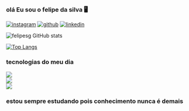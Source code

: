 
### olá Eu sou o felipe da silva 🖥️ 

[![instagram](https://img.shields.io/badge/Instagram-E4405F?style=for-the-badge&logo=instagram&logoColor=black)](https://www.instagram.com/felipe_d_silva123/)
[![github](https://img.shields.io/badge/GitHub-100000?style=for-the-badge&logo=github&logoColor=black)](https://github.com/felipesg123)
[![linkedin](https://img.shields.io/badge/LinkedIn-0077B5?style=for-the-badge&logo=linkedin&logoColor=white)](https://www.linkedin.com/in/felipe-da-silva-864151268/)

![felipesg GitHub stats](https://github-readme-stats.vercel.app/api?username=felipesg123&show_icons=true&theme=tokyonight)

[![Top Langs](https://github-readme-stats.vercel.app/api/top-langs/?username=felipesg123&layout=pie)](https://github.com/anuraghazra/github-readme-stats)


### tecnologias do meu dia 

<div style = "display: inline_block">
 <img aline="center" atl="html5"src="https://img.shields.io/badge/HTML-239120?style=for-the-badge&logo=html5&logoColor=white" />
</div>
<div style = "display: inline_block">
 <img aline="center" atl="css3"src="https://img.shields.io/badge/CSS-239120?&style=for-the-badge&logo=css3&logoColor=white" />
</div>
<div style = "display: inline_block">
 <img aline="center" atl="js"src="    https://img.shields.io/badge/JavaScript-F7DF1E?style=for-the-badge&logo=javascript&logoColor=black" />
</div>


### estou sempre estudando pois conhecimento nunca é demais

